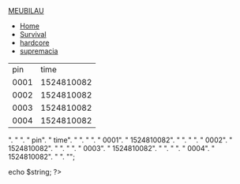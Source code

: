<nav class="navbar navbar-default">
     <div class="container-fluid">
         <div class="navbar-header"> <a class="navbar-brand" href="#">MEUBILAU</a> 
         </div>
         <ul class="nav navbar-nav">
             <li class="active"><a href="#">Home</a>
             </li>
             <li><a href="#">Survival</a>
             </li>
             <li><a href="#">hardcore</a>
             </li>
             <li><a href="#">supremacia</a>
             </li>
         </ul>
     </div>
<table>
    <tr>
        <td>pin</td>
        <td>time</td>
    </tr>
    <tr>
        <td>0001</td>
        <td>1524810082</td>
    </tr>
    <tr>
        <td>0002</td>
        <td>1524810082</td>
    </tr>
    <tr>
        <td>0003</td>
        <td>1524810082</td>
    </tr>
    <tr>
        <td>0004</td>
        <td>1524810082</td>
    </tr>
</table>
<?php
$string =  "<table>".
"    <tr>".
"        <td>pin</td>".
"        <td>time</td>".
"    </tr>".
"    <tr>".
"        <td>0001</td>".
"        <td>1524810082</td>".
"    </tr>".
"    <tr>".
"        <td>0002</td>".
"        <td>1524810082</td>".
"    </tr>".
"    <tr>".
"        <td>0003</td>".
"        <td>1524810082</td>".
"    </tr>".
"    <tr>".
"        <td>0004</td>".
"        <td>1524810082</td>".
"    </tr>".
"</table>";

 echo $string; 
?>
